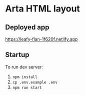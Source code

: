 # Arta HTML layout

## Deployed app

https://leafy-flan-1f620f.netlify.app

## Startup

To run dev server:

1. `npm install`
2. `cp .env.example .env`
3. `npm run start`

